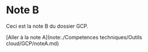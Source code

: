 # Note B

Ceci est la note B du dossier GCP.

[Aller à la note A](note:./Competences techniques/Outils cloud/GCP/noteA.md)
